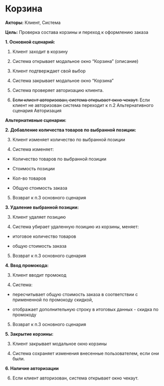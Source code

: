 # Корзина

**Акторы:** Клиент, Система

**Цель:** Проверка состава корзины и переход к оформлению заказа

**1. Основной сценарий:**

  1. Клиент заходит в корзину

  2. Система открывает модальное окно “Корзина” (описание)

  3. Клиент подтверждает свой выбор

  4. Система закрывает модальное окно  “Корзина”

  5. Система проверяет авторизацию клиента.

  6. ~~Если клиент авторизован, система открывает окно чекаут.~~ Если клиент не авторизован система переходит к п.2 Альтернативного сценария Авторизация


**Альтернативные сценарии:**

**2. Добавление количества товаров по выбранной позиции:**

  3. Клиент изменяет количество по выбранной позиции

  4. Система изменяет:

  - Количество товаров по выбранной позиции

  - Стоимость позиции

  - Кол-во товаров

  - Общую стоимость заказа

  5. Возврат к п.3 основного сценария

**3. Удаление выбранной позиции:**

  3. Клиент удаляет позицию

  4. Система убирает удаленную позицию из корзины, меняет:

  - итоговое количество товаров

  - общую стоимость заказа

  5. Возврат к п.3 основного сценария

**4. Ввод промокода:**

  3. Клиент вводит промокод

  4. Система:

  - пересчитывает общую стоимость заказа в соответствии с примененной по промокоду скидкой,

  - отображает дополнительную строку в итоговых данных - скидка по промокоду

  5. Возврат к п.3 основного сценария

**5. Закрытие корзины:**

  3. Клиент закрывает модальное окно корзины

  4. Система сохраняет изменения внесенные пользователем, если они были.

**6. Наличие авторизации**

  6. Если клиент авторизован, система открывает окно чекаут. 